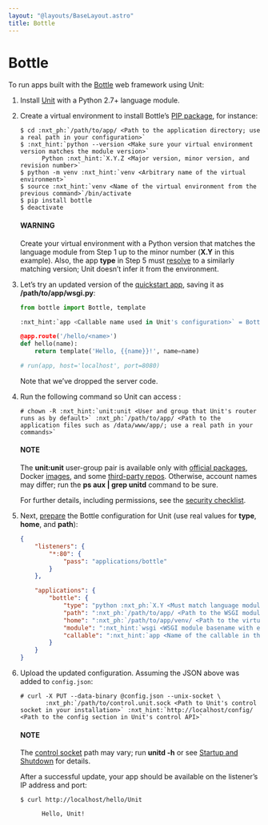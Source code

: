 ```yaml
---
layout: "@layouts/BaseLayout.astro"
title: Bottle
---
```

# Bottle

To run apps built with the [Bottle](https://bottlepy.org/docs/dev/) web
framework using Unit:

1. Install [Unit](../installation.md#installation-precomp-pkgs) with a Python 2.7+ language module.
2. Create a virtual environment to install Bottle’s [PIP package](https://bottlepy.org/docs/dev/tutorial.html#installation), for
   instance:
   ```console
   $ cd :nxt_ph:`/path/to/app/ <Path to the application directory; use a real path in your configuration>`
   $ :nxt_hint:`python --version <Make sure your virtual environment version matches the module version>`
         Python :nxt_hint:`X.Y.Z <Major version, minor version, and revision number>`
   $ python -m venv :nxt_hint:`venv <Arbitrary name of the virtual environment>`
   $ source :nxt_hint:`venv <Name of the virtual environment from the previous command>`/bin/activate
   $ pip install bottle
   $ deactivate
   ```

   #### WARNING
   Create your virtual environment with a Python version that matches the
   language module from Step 1 up to the minor number (**X.Y** in
   this example).  Also, the app **type** in Step 5 must
   [resolve](../configuration.md#configuration-apps-common) to a similarly matching
   version; Unit doesn’t infer it from the environment.
3. Let’s try an updated version of the [quickstart app](https://bottlepy.org/docs/dev/tutorial.html#the-default-application),
   saving it as **/path/to/app/wsgi.py**:
   ```python
   from bottle import Bottle, template

   :nxt_hint:`app <Callable name used in Unit's configuration>` = Bottle()

   @app.route('/hello/<name>')
   def hello(name):
       return template('Hello, {{name}}!', name=name)

   # run(app, host='localhost', port=8080)
   ```

   Note that we’ve dropped the server code.
4. Run the following command so Unit can access :
   ```console
   # chown -R :nxt_hint:`unit:unit <User and group that Unit's router runs as by default>` :nxt_ph:`/path/to/app/ <Path to the application files such as /data/www/app/; use a real path in your commands>`
   ```

   #### NOTE
   The **unit:unit** user-group pair is available only with [official
   packages](../installation.md#installation-precomp-pkgs), Docker [images](../installation.md#installation-docker), and some [third-party repos](../installation.md#installation-community-repos).  Otherwise, account names may differ; run
   the **ps aux | grep unitd** command to be sure.

   For further details, including permissions, see the [security checklist](security.md#security-apps).
5. Next, [prepare](../configuration.md#configuration-python) the Bottle configuration for
   Unit (use real values for **type**, **home**, and **path**):
   ```json
   {
       "listeners": {
           "*:80": {
               "pass": "applications/bottle"
           }
       },

       "applications": {
           "bottle": {
               "type": "python :nxt_ph:`X.Y <Must match language module version and virtual environment version>`",
               "path": ":nxt_ph:`/path/to/app/ <Path to the WSGI module; use a real path in your configuration>`",
               "home": ":nxt_ph:`/path/to/app/venv/ <Path to the virtual environment, if any; use a real path in your configuration>`",
               "module": ":nxt_hint:`wsgi <WSGI module basename with extension omitted>`",
               "callable": ":nxt_hint:`app <Name of the callable in the module to run>`"
           }
       }
   }
   ```
6. Upload the updated configuration.  Assuming the JSON above was added to
   `config.json`:
   ```console
   # curl -X PUT --data-binary @config.json --unix-socket \
          :nxt_ph:`/path/to/control.unit.sock <Path to Unit's control socket in your installation>` :nxt_hint:`http://localhost/config/ <Path to the config section in Unit's control API>`
   ```

   #### NOTE
   The [control socket](../controlapi.md#configuration-socket) path may vary; run
   **unitd -h** or see [Startup and Shutdown](source.md#source-startup) for details.

   After a successful update, your app should be available on the listener’s IP
   address and port:
   ```console
   $ curl http://localhost/hello/Unit

         Hello, Unit!
   ```
